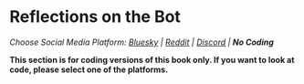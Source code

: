 # Reflections on the Bot
_Choose Social Media Platform: <a href='../../../bsky/ch02_definitions/03_automation/09_reflecting_on_programming.html'>Bluesky</a> | <a href='../../../reddit/ch02_definitions/03_automation/09_reflecting_on_programming.html'>Reddit</a> | <a href='../../../discord/ch02_definitions/03_automation/09_reflecting_on_programming.html'>Discord</a> | __No Coding___

__This section is for coding versions of this book only. If you want to look at code, please select one of the platforms.__